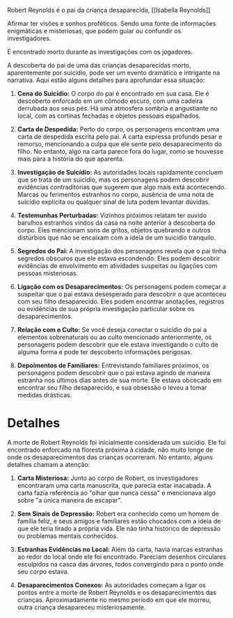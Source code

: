 Robert Reynolds é o pai da criança desaparecida, [[Isabella Reynolds]]

Afirmar ter visões e sonhos proféticos. Sendo uma fonte de informações enigmáticas e misteriosas, que podem guiar ou confundir os investigadores.

É encontrado morto durante as investigações com os jogadores.

A descoberta do pai de uma das crianças desaparecidas morto, aparentemente por suicídio, pode ser um evento dramático e intrigante na narrativa. Aqui estão alguns detalhes para aprofundar essa situação:

1. **Cena do Suicídio:** O corpo do pai é encontrado em sua casa. Ele é descoberto enforcado em um cômodo escuro, com uma cadeira derrubada aos seus pés. Há uma atmosfera sombria e angustiante no local, com as cortinas fechadas e objetos pessoais espalhados.
    
2. **Carta de Despedida:** Perto do corpo, os personagens encontram uma carta de despedida escrita pelo pai. A carta expressa profundo pesar e remorso, mencionando a culpa que ele sente pelo desaparecimento do filho. No entanto, algo na carta parece fora do lugar, como se houvesse mais para a história do que aparenta.
    
3. **Investigação de Suicídio:** As autoridades locais rapidamente concluem que se trata de um suicídio, mas os personagens podem descobrir evidências contraditórias que sugerem que algo mais está acontecendo. Marcas ou ferimentos estranhos no corpo, ausência de uma nota de suicídio explícita ou qualquer sinal de luta podem levantar dúvidas.
    
4. **Testemunhas Perturbadas:** Vizinhos próximos relatam ter ouvido barulhos estranhos vindos da casa na noite anterior à descoberta do corpo. Eles mencionam sons de gritos, objetos quebrando e outros distúrbios que não se encaixam com a ideia de um suicídio tranquilo.
    
5. **Segredos do Pai:** A investigação dos personagens revela que o pai tinha segredos obscuros que ele estava escondendo. Eles podem descobrir evidências de envolvimento em atividades suspeitas ou ligações com pessoas misteriosas.
    
6. **Ligação com os Desaparecimentos:** Os personagens podem começar a suspeitar que o pai estava desesperado para descobrir o que aconteceu com seu filho desaparecido. Eles podem encontrar anotações, registros ou evidências de sua própria investigação particular sobre os desaparecimentos.
    
7. **Relação com o Culto:** Se você deseja conectar o suicídio do pai a elementos sobrenaturais ou ao culto mencionado anteriormente, os personagens podem descobrir que ele estava investigando o culto de alguma forma e pode ter descoberto informações perigosas.
    
8. **Depoimentos de Familiares:** Entrevistando familiares próximos, os personagens podem descobrir que o pai estava agindo de maneira estranha nos últimos dias antes de sua morte. Ele estava obcecado em encontrar seu filho desaparecido, e sua obsessão o levou a tomar medidas drásticas.


# Detalhes
A morte de Robert Reynolds foi inicialmente considerada um suicídio. Ele foi encontrado enforcado na floresta próxima à cidade, não muito longe de onde os desaparecimentos das crianças ocorreram. No entanto, alguns detalhes chamam a atenção:

1. **Carta Misteriosa:** Junto ao corpo de Robert, os investigadores encontraram uma carta manuscrita, que parecia estar inacabada. A carta fazia referência ao "olhar que nunca cessa" e mencionava algo sobre "a única maneira de escapar".
    
2. **Sem Sinais de Depressão:** Robert era conhecido como um homem de família feliz, e seus amigos e familiares estão chocados com a ideia de que ele teria tirado a própria vida. Ele não tinha histórico de depressão ou problemas mentais conhecidos.
    
3. **Estranhas Evidências no Local:** Além da carta, havia marcas estranhas ao redor do local onde ele foi encontrado. Pareciam desenhos circulares esculpidos na casca das árvores, todos convergindo para o ponto onde seu corpo estava.
    
4. **Desaparecimentos Conexos:** As autoridades começam a ligar os pontos entre a morte de Robert Reynolds e os desaparecimentos das crianças. Aproximadamente no mesmo período em que ele morreu, outra criança desapareceu misteriosamente.